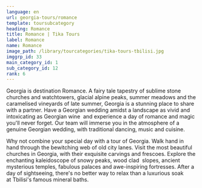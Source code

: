 ```yaml
---
language: en
url: georgia-tours/romance
template: toursubcategory
heading: Romance
title: Romance | Tika Tours
label: Romance
name: Romance
image_path: /library/tourcategories/tika-tours-tbilisi.jpg
imggrp_id: 33
main_category_id: 1
sub_category_id: 12
rank: 6
---
```

<div class="row content-row"><!-- 1298 (2)-->
<div class="col-xs-12 col-sm-6 col-md-6"><!-- 1728 -->

Georgia is destination Romance. A fairy tale tapestry of sublime stone churches and
watchtowers, glacial alpine peaks, summer meadows and the caramelised vineyards
of late summer, Georgia is a stunning place to share with a partner. Have a Georgian
wedding amidst a landscape as vivid and intoxicating as Georgian wine  and experience
a day of romance and magic you'll never forget. Our team will immerse you in the
atmosphere of a genuine Georgian wedding, with traditional dancing, music and cuisine.

</div>

<div class="col-xs-12 col-sm-6 col-md-6"><!-- 1729 -->

Why not combine your special day with a tour of Georgia. Walk hand in hand through
the bewitching web of old city lanes. Visit the most beautiful churches in Georgia,
with their exquisite carvings and frescoes. Explore the enchanting kaleidoscope
of snowy peaks, wood clad  slopes, ancient mysterious temples, fabulous palaces
and awe\-inspiring fortresses. After a day of sightseeing, there's no better way
to relax than a luxurious soak at Tbilisi's famous mineral baths.

</div>

</div>
